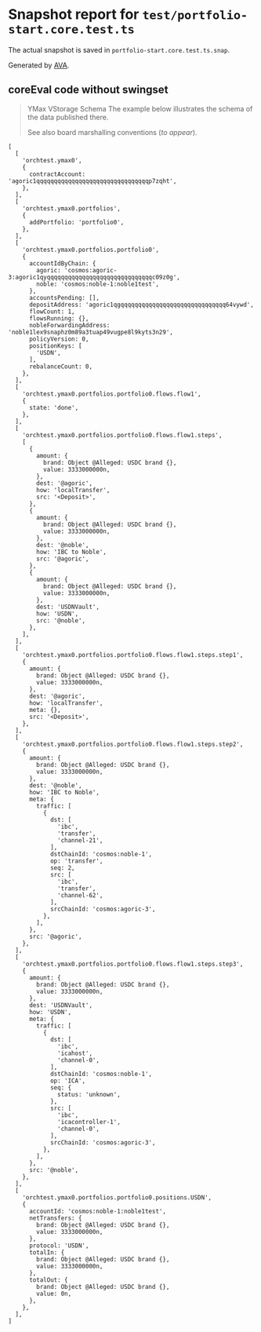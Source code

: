 # Snapshot report for `test/portfolio-start.core.test.ts`

The actual snapshot is saved in `portfolio-start.core.test.ts.snap`.

Generated by [AVA](https://avajs.dev).

## coreEval code without swingset

> YMax VStorage Schema
> The example below illustrates the schema of the data published there.
> 
> See also board marshalling conventions (_to appear_).

    [
      [
        'orchtest.ymax0',
        {
          contractAccount: 'agoric1qqqqqqqqqqqqqqqqqqqqqqqqqqqqqqqqp7zqht',
        },
      ],
      [
        'orchtest.ymax0.portfolios',
        {
          addPortfolio: 'portfolio0',
        },
      ],
      [
        'orchtest.ymax0.portfolios.portfolio0',
        {
          accountIdByChain: {
            agoric: 'cosmos:agoric-3:agoric1qyqqqqqqqqqqqqqqqqqqqqqqqqqqqqqqc09z0g',
            noble: 'cosmos:noble-1:noble1test',
          },
          accountsPending: [],
          depositAddress: 'agoric1qgqqqqqqqqqqqqqqqqqqqqqqqqqqqqqq64vywd',
          flowCount: 1,
          flowsRunning: {},
          nobleForwardingAddress: 'noble1lex9snaphz0m89a3tuap49vugpe8l9kyts3n29',
          policyVersion: 0,
          positionKeys: [
            'USDN',
          ],
          rebalanceCount: 0,
        },
      ],
      [
        'orchtest.ymax0.portfolios.portfolio0.flows.flow1',
        {
          state: 'done',
        },
      ],
      [
        'orchtest.ymax0.portfolios.portfolio0.flows.flow1.steps',
        [
          {
            amount: {
              brand: Object @Alleged: USDC brand {},
              value: 3333000000n,
            },
            dest: '@agoric',
            how: 'localTransfer',
            src: '<Deposit>',
          },
          {
            amount: {
              brand: Object @Alleged: USDC brand {},
              value: 3333000000n,
            },
            dest: '@noble',
            how: 'IBC to Noble',
            src: '@agoric',
          },
          {
            amount: {
              brand: Object @Alleged: USDC brand {},
              value: 3333000000n,
            },
            dest: 'USDNVault',
            how: 'USDN',
            src: '@noble',
          },
        ],
      ],
      [
        'orchtest.ymax0.portfolios.portfolio0.flows.flow1.steps.step1',
        {
          amount: {
            brand: Object @Alleged: USDC brand {},
            value: 3333000000n,
          },
          dest: '@agoric',
          how: 'localTransfer',
          meta: {},
          src: '<Deposit>',
        },
      ],
      [
        'orchtest.ymax0.portfolios.portfolio0.flows.flow1.steps.step2',
        {
          amount: {
            brand: Object @Alleged: USDC brand {},
            value: 3333000000n,
          },
          dest: '@noble',
          how: 'IBC to Noble',
          meta: {
            traffic: [
              {
                dst: [
                  'ibc',
                  'transfer',
                  'channel-21',
                ],
                dstChainId: 'cosmos:noble-1',
                op: 'transfer',
                seq: 2,
                src: [
                  'ibc',
                  'transfer',
                  'channel-62',
                ],
                srcChainId: 'cosmos:agoric-3',
              },
            ],
          },
          src: '@agoric',
        },
      ],
      [
        'orchtest.ymax0.portfolios.portfolio0.flows.flow1.steps.step3',
        {
          amount: {
            brand: Object @Alleged: USDC brand {},
            value: 3333000000n,
          },
          dest: 'USDNVault',
          how: 'USDN',
          meta: {
            traffic: [
              {
                dst: [
                  'ibc',
                  'icahost',
                  'channel-0',
                ],
                dstChainId: 'cosmos:noble-1',
                op: 'ICA',
                seq: {
                  status: 'unknown',
                },
                src: [
                  'ibc',
                  'icacontroller-1',
                  'channel-0',
                ],
                srcChainId: 'cosmos:agoric-3',
              },
            ],
          },
          src: '@noble',
        },
      ],
      [
        'orchtest.ymax0.portfolios.portfolio0.positions.USDN',
        {
          accountId: 'cosmos:noble-1:noble1test',
          netTransfers: {
            brand: Object @Alleged: USDC brand {},
            value: 3333000000n,
          },
          protocol: 'USDN',
          totalIn: {
            brand: Object @Alleged: USDC brand {},
            value: 3333000000n,
          },
          totalOut: {
            brand: Object @Alleged: USDC brand {},
            value: 0n,
          },
        },
      ],
    ]

